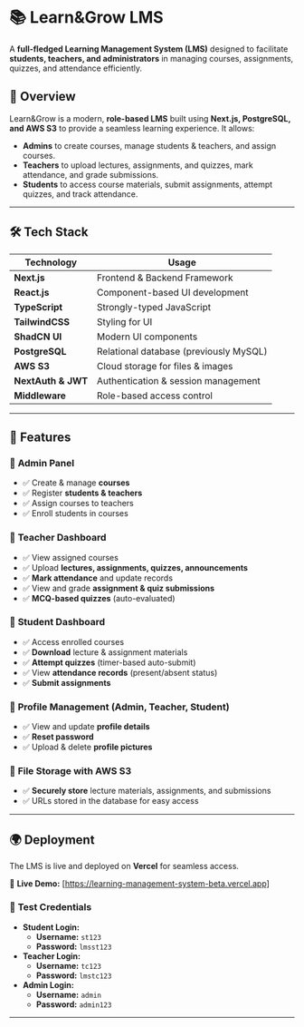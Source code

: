 # 📚 Learn&Grow LMS  

A **full-fledged Learning Management System (LMS)** designed to facilitate **students, teachers, and administrators** in managing courses, assignments, quizzes, and attendance efficiently.  

## 🚀 Overview  
Learn&Grow is a modern, **role-based LMS** built using **Next.js, PostgreSQL, and AWS S3** to provide a seamless learning experience. It allows:  
- **Admins** to create courses, manage students & teachers, and assign courses.  
- **Teachers** to upload lectures, assignments, and quizzes, mark attendance, and grade submissions.  
- **Students** to access course materials, submit assignments, attempt quizzes, and track attendance.  

---

## 🛠️ Tech Stack  

| **Technology**  | **Usage**  |
|----------------|-----------|
| **Next.js** | Frontend & Backend Framework  |
| **React.js** | Component-based UI development |
| **TypeScript** | Strongly-typed JavaScript |
| **TailwindCSS** | Styling for UI |
| **ShadCN UI** | Modern UI components |
| **PostgreSQL** | Relational database (previously MySQL) |
| **AWS S3** | Cloud storage for files & images |
| **NextAuth & JWT** | Authentication & session management |
| **Middleware** | Role-based access control |

---

## 🎯 Features  

### 🔹 **Admin Panel**  
- ✅ Create & manage **courses**  
- ✅ Register **students & teachers**  
- ✅ Assign courses to teachers  
- ✅ Enroll students in courses  

### 🔹 **Teacher Dashboard**  
- ✅ View assigned courses  
- ✅ Upload **lectures, assignments, quizzes, announcements**  
- ✅ **Mark attendance** and update records  
- ✅ View and grade **assignment & quiz submissions**  
- ✅ **MCQ-based quizzes** (auto-evaluated)  

### 🔹 **Student Dashboard**  
- ✅ Access enrolled courses  
- ✅ **Download** lecture & assignment materials  
- ✅ **Attempt quizzes** (timer-based auto-submit)  
- ✅ View **attendance records** (present/absent status)  
- ✅ **Submit assignments**  

### 🔹 **Profile Management (Admin, Teacher, Student)**  
- ✅ View and update **profile details**  
- ✅ **Reset password**  
- ✅ Upload & delete **profile pictures**  

### 🔹 **File Storage with AWS S3**  
- ✅ **Securely store** lecture materials, assignments, and submissions  
- ✅ URLs stored in the database for easy access  

---

## 🌍 Deployment  

The LMS is live and deployed on **Vercel** for seamless access.  

🔗 **Live Demo:** [https://learning-management-system-beta.vercel.app]  

### 🔑 **Test Credentials**  
- **Student Login:**  
  - **Username:** `st123`  
  - **Password:** `lmsst123`  
- **Teacher Login:**  
  - **Username:** `tc123`  
  - **Password:** `lmstc123`  
- **Admin Login:**  
  - **Username:** `admin`  
  - **Password:** `admin123`  

---
